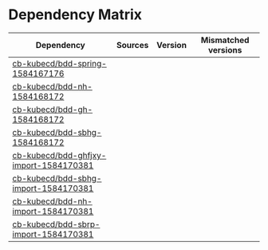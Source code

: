# Dependency Matrix

Dependency | Sources | Version | Mismatched versions
---------- | ------- | ------- | -------------------
[cb-kubecd/bdd-spring-1584167176](https://github.com/cb-kubecd/bdd-spring-1584167176.git) |  | []() | 
[cb-kubecd/bdd-nh-1584168172](https://github.com/cb-kubecd/bdd-nh-1584168172.git) |  | []() | 
[cb-kubecd/bdd-gh-1584168172](https://github.com/cb-kubecd/bdd-gh-1584168172.git) |  | []() | 
[cb-kubecd/bdd-sbhg-1584168172](https://github.com/cb-kubecd/bdd-sbhg-1584168172.git) |  | []() | 
[cb-kubecd/bdd-ghfjxy-import-1584170381](https://github.com/cb-kubecd/bdd-ghfjxy-import-1584170381.git) |  | []() | 
[cb-kubecd/bdd-sbhg-import-1584170381](https://github.com/cb-kubecd/bdd-sbhg-import-1584170381.git) |  | []() | 
[cb-kubecd/bdd-nh-import-1584170381](https://github.com/cb-kubecd/bdd-nh-import-1584170381.git) |  | []() | 
[cb-kubecd/bdd-sbrp-import-1584170381](https://github.com/cb-kubecd/bdd-sbrp-import-1584170381.git) |  | []() | 
